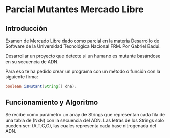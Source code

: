 # Parcial Mutantes Mercado Libre

## Introducción

Examen de Mercado Libre dado como parcial en la materia Desarrollo de Software de la Universidad Tecnológica Nacional FRM. Por Gabriel Badui.

Desarrollar un proyecto que detecte si un humano es mutante basándose en su secuencia de ADN.

Para eso te ha pedido crear un programa con un método o función con la siguiente firma:

```java
boolean isMutant(String[] dna);
```
## Funcionamiento y Algoritmo

Se recibe como parámetro un array de Strings que representan cada fila de una tabla
de (NxN) con la secuencia del ADN. Las letras de los Strings solo pueden ser: (A,T,C,G), las
cuales representa cada base nitrogenada del ADN.